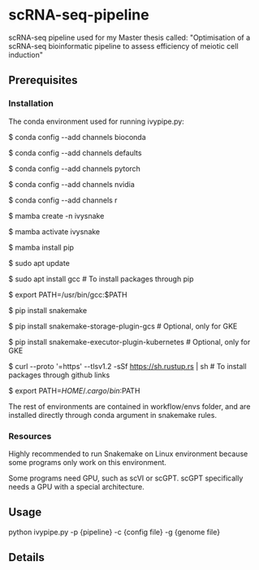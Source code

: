 # scRNA-seq-pipeline
scRNA-seq pipeline used for my Master thesis called: "Optimisation of a scRNA-seq bioinformatic pipeline to assess efficiency of meiotic cell induction"

## Prerequisites

### Installation

The conda environment used for running ivypipe.py:

$ conda config --add channels bioconda

$ conda config --add channels defaults

$ conda config --add channels pytorch

$ conda config --add channels nvidia

$ conda config --add channels r

$ mamba create -n ivysnake

$ mamba activate ivysnake

$ mamba install pip

$ sudo apt update

$ sudo apt install gcc                                               # To install packages through pip

$ export PATH=/usr/bin/gcc:$PATH

$ pip install snakemake

$ pip install snakemake-storage-plugin-gcs                           # Optional, only for GKE

$ pip install snakemake-executor-plugin-kubernetes                   # Optional, only for GKE

$ curl --proto '=https' --tlsv1.2 -sSf https://sh.rustup.rs | sh     # To install packages through github links

$ export PATH=$HOME/.cargo/bin:$PATH


The rest of environments are contained in workflow/envs folder, and are installed directly through conda argument in snakemake rules.


### Resources

Highly recommended to run Snakemake on Linux environment because some programs only work on this environment.


Some programs need GPU, such as scVI or scGPT. scGPT specifically needs a GPU with a special architecture.


## Usage

python ivypipe.py -p {pipeline} -c {config file} -g {genome file}

## Details
